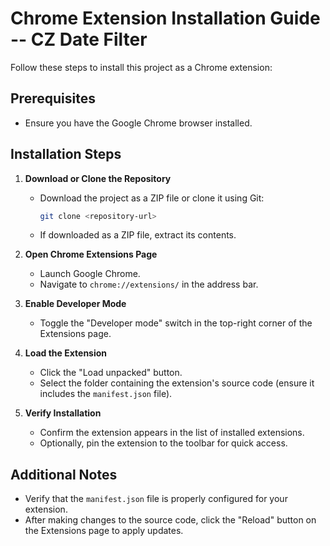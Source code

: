 # Chrome Extension Installation Guide -- CZ Date Filter

Follow these steps to install this project as a Chrome extension:

## Prerequisites
- Ensure you have the Google Chrome browser installed.

## Installation Steps

1. **Download or Clone the Repository**
    - Download the project as a ZIP file or clone it using Git:
      ```bash
      git clone <repository-url>
      ```
    - If downloaded as a ZIP file, extract its contents.

2. **Open Chrome Extensions Page**
    - Launch Google Chrome.
    - Navigate to `chrome://extensions/` in the address bar.

3. **Enable Developer Mode**
    - Toggle the "Developer mode" switch in the top-right corner of the Extensions page.

4. **Load the Extension**
    - Click the "Load unpacked" button.
    - Select the folder containing the extension's source code (ensure it includes the `manifest.json` file).

5. **Verify Installation**
    - Confirm the extension appears in the list of installed extensions.
    - Optionally, pin the extension to the toolbar for quick access.

## Additional Notes
- Verify that the `manifest.json` file is properly configured for your extension.
- After making changes to the source code, click the "Reload" button on the Extensions page to apply updates.
